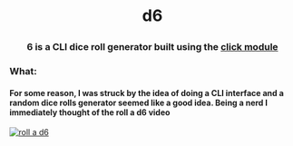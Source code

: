 <H1> <p align="center">
    d6 
  </p>
</H1>

<H3>
  <p align="center">
  6 is a CLI dice roll generator built using the  
  <a href="https://click.palletsprojects.com/en/8.0.x/">click module</a>
 </p>
</H3>

### What:<br>
#### For some reason, I was struck by the idea of doing a CLI interface and a random dice rolls generator seemed like a good idea. Being a nerd I immediately thought of the roll a d6 video
[![roll a d6](https://img.youtube.com/vi/54VJWHL2K3I/2.jpg)](https://youtu.be/54VJWHL2K3I?t=38)
